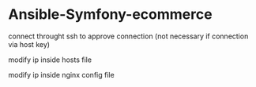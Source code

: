 # Ansible-Symfony-ecommerce

connect throught ssh to approve connection (not necessary if connection via host key)

modify ip inside hosts file

modify ip inside nginx config file
